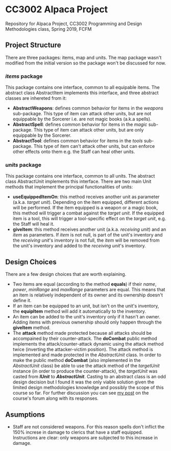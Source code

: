 # CC3002 Alpaca Project
Repository for Alpaca Project, CC3002 Programming and Design Methodologies class, Spring 2019, FCFM 

## Project Structure
There are three packages: items, map and units. The map package wasn't modified from the initial version so the package won't be discussed for now. 

### *items* package 
This package contains one interface, common to all equipable items. The abstract class AbstractItem implements this interface, and three abstract classes are inhereted from it: 
* **AbstractWeapons**: defines common behavior for items in the *weapons* sub-package. This type of item can attack other units, but are not equippable by the Sorcerer i.e. are not magic books (a.k.a spells).
* **AbstractSpell**: defines common behavior for items in the *magic* sub-package. This type of item can attack other units, but are only equippable by the Sorcerer.
* **AbstractTool**: defines common behavior for items in the *tools* sub-package. This type of item can't attack other units, but can enforce other effects onto them e.g. the Staff can heal other units.

### *units* package 
This package contains one interface, common to all units. The abstract class AbstractUnit implements this interface. There are two main Unit methods that implement the principal functionalities of units:

* **useEquippedItemOn**: this method receives another unit as parameter (a.k.a. *target unit*). Depending on the item equipped, different actions will be performed. If the item equipped is a weapon or a magic book, this method will trigger a combat against the *target unit*. If the equipped item is a tool, this will trigger a tool-specific effect on the *target unit*, e.g. the Staff will heal it. 
* **giveItem**: this method receives another unit (a.k.a. *receiving unit*) and an *item* as parameters. If *item* is not null, is part of the unit's inventory and the *receiving unit*'s inventory is not full, the *item* will be removed from the unit's inventory and added to the *receiving unit*'s inventory.

## Design Choices
There are a few design choices that are worth explaining. 

* Two items are equal (according to the method **equals**) if their *name*, *power*, *minRange* and *maxRange* parameters are equal. This means that an item is relatively independent of its owner and its ownership doesn't define it.
* If an item can be equipped to an unit, but isn't on the unit's inventory, the **equipItem** method will add it automatically to the inventory.
* An item can be added to the unit's inventory only if it hasn't an owner. Adding items with previous ownership should only happen through the **giveItem** method.
* The **attack** method made protected because all attacks should be accompained by their counter-attack. The **doCombat** public method implements the attack/counter-attack dynamic using the attack method twice (inverting the attacker-victim position). The attack method is implemented and made protected in the *AbstractUnit* class. In order to make the public method **doCombat** (also implemented in the *AbstractUnit* class) be able to use the 
attack method of the *targetUnit* instance (in order to produce the counter-attack), the *targetUnit* was casted from ***IUnit*** to ***AbstractUnit***.
Casting to an abstract class is an odd design decision but I found it was the only viable solution given the limited design methodologies knowledge and possibly 
the scope of this course so far. For further discussion you can see [my post](https://www.u-cursos.cl/ingenieria/2019/2/CC3002/1/foro/o/23908866) on the course's forum along with its responses.

## Asumptions
* Staff are not considered weapons. For this reason spells don't inflict the 150% increse in damage to clerics that have a staff equipped. Instructions are clear: only weapons are subjected to this increase in damage.
